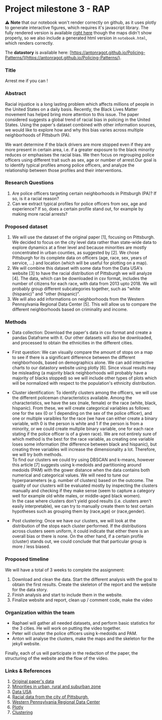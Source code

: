 # Project milestone 3 - RAP

:warning: **Note** that our notebook won't render correctly on github, as it uses plotly to generate interactive figures, which requires it's javascript library. The fully rendered version is available [right here](https://nbviewer.jupyter.org/github/epfl-ada/ada-2020-project-milestone-p3-p3_rap/blob/main/notebook.ipynb) though the maps didn't show properly, so we also include a generated html version in `notebook.html`, which renders correctly.

The **datastory** is available here: [https://antonragot.github.io/Policing-Patterns/](https://antonragot.github.io/Policing-Patterns/). 

### Title
Arrest me if you can !

### Abstract
Racial injustice is a long lasting problem which affects millions of people in the United States on a daily basis. Recently, the Black Lives Matter movement has helped bring more attention to this issue.
The paper considered suggests a global trend of racial bias in policing in the United States. Using the paper's dataset combined with other information sources, we would like to explore how and why this bias varies across multiple neighborhoods of Pittsburh (PA).

We want determine if the black drivers are more stopped even if they are more present in certain area, i.e. if a greater exposure to the black minority reduces or emphasises the racial bias.
We then focus on regrouping police officers using different trait such as sex, age or number of arrest.Our goal is to identify typical profiles among police officers, and analyze the relationship between those profiles and their interventions.

### Research Questions
1. Are police officers targeting certain neighborhoods in Pittsburgh (PA)? If so, is it a racial reason?
2. Can we extract typical profiles for police officers from sex, age and experience? If so, does a certain profile stand out, for example by making more racial arrests?

### Proposed dataset
1. We will use the dataset of the original paper [1], focusing on Pittsburgh. We decided to focus on the city level data rather than state-wide data to explore dynamics at a finer level and because minorities are mostly concentrated in urban counties, as suggested by [2]. We chose Pittsburgh for its complete data on officers (age, race, sex, years of service, …) and location (which will be useful for plotting on a map). 
2. We will combine this dataset with some data from the Data USA's website [3] to have the racial distribution of Pittsburgh we will analyze [4]. The data, which can be downloaded in csv format, includes the number of citizens for each race, with data from 2013 upto 2018. We will probably group different subcategories together, such as "white (hispanic)" and "other (hispanic)".
3. We will also add informations on neighborhoods from the Western Pennsylvania Regional Data Center [5]. This will allow us to compare the different neighborhoods based on criminality and income.

### Methods
- Data collection:  Download the paper's data in csv format and create a pandas Dataframe with it. Our other datasets will also be downloaded, and processed to obtain the ethnicities in the different cities.

- First question: We can visually compare the amount of stops on a map to see if there is a significant difference between the different neighborhoods, based on demographics alone. We can add interactive charts to our datastory website using plotly [6]. Since visual results may be misleading (a majority black neighborhoods will probably have a majority of blacks stopped) so we will include other types of plots which will be normalized with respect to the population's ethnicity distribution.

- Cluster identification: To identify clusters among the officers, we will use the different policeman characteristics available. Among the characteristics, we have the sex (male, female) or the race (white, black, hispanic). From these, we will create categorical variables as follows: one for the sex (0 or 1 depending on the sex of the police officer), and one or multiple varaibles for the race (we have can either create a binary variable, with 0 is the person is white and 1 if the person is from a minority, or we could create multplie binary variable, one for each race stating if the police officer is of a given race). We are not entirely sure of which method is the best for the race variable, as creating one variable loses some information (the difference between black and hispanic), but creating three variables will increase the dimensionality a lot. Therefore, we will try both methods. \
To find our clusters we could try using DBSCAN and k-means, however this article [7] suggests using k-medoids and partitioning around medoids (PAM) with the gower distance when the data contains both numerical and categorical values. We will need to tune our hyperparameters (e.g. number of clusters) based on the outcome. The quality of our clusters will be evaluated mostly by inspecting the clusters manually and checking if they make sense (seem to capture a category well for example old white males, or middle-aged black women). \
In the case where clusters don't yield good results (i.e. clusters aren't easily interpretable), we can try to manually create them to test certain hypotheses such as grouping them by (race,age) or (race,gender).

- Post clustering: Once we have our clusters, we will look at the distribution of the stops each cluster performed. If the distributions across clusters seem uniform, it could indicate that either there is an overall bias or there is none. On the other hand, if a certain profile (cluster) stands out, we could conclude that that particular group is more / less biased.

### Proposed timeline
We will have a total of 3 weeks to complete the assignment:
1. Download and clean the data. Start the different analysis with the goal to obtain the first results. Create the skeleton of the report and the website for the data story.
2. Finish analysis and start to include them in the website.
3. Finalize website and report, clean up / comment code, make the video

### Organization within the team
- Raphael will gather all needed datasets, and perform basic statistics for the 3 cities. He will work on putting the video together.
- Peter will cluster the police officers using k-medoids and PAM.
- Anton will analyse the clusters, make the maps and the skeleton for the jekyll website.

Finally, each of us will participate in the redaction of the paper, the structuring of the website and the flow of the video.

### Links & References
1. [Original paper's data](https://openpolicing.stanford.edu/data/)
2. [Minorities in urban, rural and suburban zone](https://www.pewsocialtrends.org/2018/05/22/views-of-problems-facing-urban-suburban-and-rural-communities/)
3. [Data USA](https://datausa.io/)
4. [Racial data from the city of Pittsburgh](https://datausa.io/api/data?Geography=31000US38300&drilldowns=Race,Ethnicity&measures=Hispanic%20Population),
5. [Western Pennsylvania Regional Data Center](https://data.wprdc.org/dataset/pgh)
6. [Plotly](https://plotly.com/javascript/) 
7. [Clustering](https://towardsdatascience.com/clustering-datasets-having-both-numerical-and-categorical-variables-ed91cdca0677)
